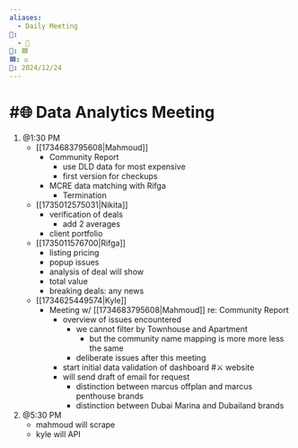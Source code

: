 ```yaml
---
aliases:
  - Daily Meeting
📁:
  - 💼
💼: 🟦
🟦: ⚖️
📅: 2024/12/24
---
```

# #🌐 Data Analytics Meeting
1. @1:30 PM
	- [[1734683795608|Mahmoud]]
		- Community Report
			- use DLD data for most expensive
			- first version for checkups
		- MCRE data matching with Rifga
			- Termination
	- [[1735012575031|Nikita]]
		- verification of deals
			- add 2 averages
		- client portfolio
	- [[1735011576700|Rifga]]
		- listing pricing
		- popup issues
		- analysis of deal will show
		- total value
		- breaking deals: any news
	- [[1734625449574|Kyle]]
		- Meeting w/ [[1734683795608|Mahmoud]] re: Community Report
			- overview of issues encountered
				- we cannot filter by Townhouse and Apartment
					- but the community name mapping is more more less the same
				- deliberate issues after this meeting
			- start initial data validation of dashboard #⚔️ website
			- will send draft of email for request
				- distinction between marcus offplan and marcus penthouse brands
				- distinction between Dubai Marina and Dubailand brands
2. @5:30 PM
	- mahmoud will scrape
	- kyle will API